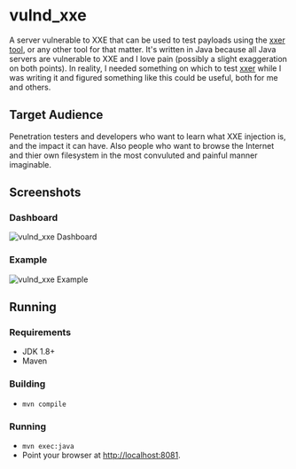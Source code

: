 # vulnd_xxe
A server vulnerable to XXE that can be used to test payloads using the [xxer tool](https://github.com/TheTwitchy/xxer), or any other tool for that matter. It's written in Java because all Java servers are vulnerable to XXE and I love pain (possibly a slight exaggeration on both points). In reality, I needed something on which to test [xxer](https://github.com/TheTwitchy/xxer) while I was writing it and figured something like this could be useful, both for me and others.

## Target Audience
Penetration testers and developers who want to learn what XXE injection is, and the impact it can have. Also people who want to browse the Internet and thier own filesystem in the most convuluted and painful manner imaginable.

## Screenshots
### Dashboard
![vulnd_xxe Dashboard](https://i.imgur.com/7p8UjpZ.png)

### Example
![vulnd_xxe Example](https://i.imgur.com/JA6loy8.png)

## Running
### Requirements
  * JDK 1.8+
  * Maven
### Building
  * ``mvn compile``
### Running
  * ``mvn exec:java``
  * Point your browser at [http://localhost:8081](http://localhost:8081).

